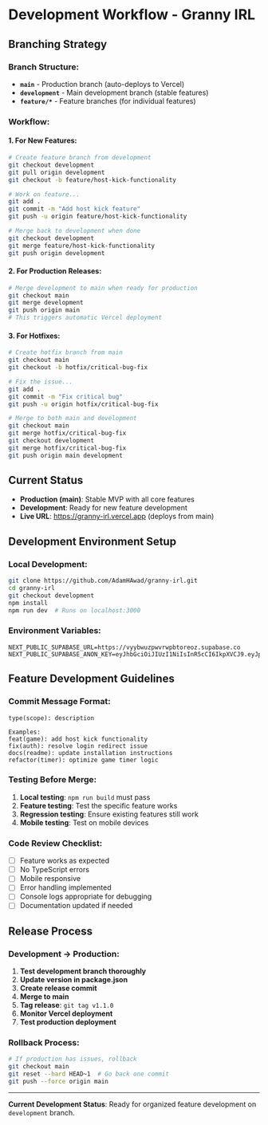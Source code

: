 # Development Workflow - Granny IRL

## Branching Strategy

### Branch Structure:
- **`main`** - Production branch (auto-deploys to Vercel)
- **`development`** - Main development branch (stable features)
- **`feature/*`** - Feature branches (for individual features)

### Workflow:

#### 1. **For New Features:**
```bash
# Create feature branch from development
git checkout development
git pull origin development
git checkout -b feature/host-kick-functionality

# Work on feature...
git add .
git commit -m "Add host kick feature"
git push -u origin feature/host-kick-functionality

# Merge back to development when done
git checkout development
git merge feature/host-kick-functionality
git push origin development
```

#### 2. **For Production Releases:**
```bash
# Merge development to main when ready for production
git checkout main
git merge development
git push origin main
# This triggers automatic Vercel deployment
```

#### 3. **For Hotfixes:**
```bash
# Create hotfix branch from main
git checkout main
git checkout -b hotfix/critical-bug-fix

# Fix the issue...
git add .
git commit -m "Fix critical bug"
git push -u origin hotfix/critical-bug-fix

# Merge to both main and development
git checkout main
git merge hotfix/critical-bug-fix
git checkout development  
git merge hotfix/critical-bug-fix
git push origin main development
```

## Current Status
- **Production (main)**: Stable MVP with all core features
- **Development**: Ready for new feature development
- **Live URL**: https://granny-irl.vercel.app (deploys from main)

## Development Environment Setup

### Local Development:
```bash
git clone https://github.com/AdamHAwad/granny-irl.git
cd granny-irl
git checkout development
npm install
npm run dev  # Runs on localhost:3000
```

### Environment Variables:
```
NEXT_PUBLIC_SUPABASE_URL=https://vyybwuzpwvrwpbtoreoz.supabase.co
NEXT_PUBLIC_SUPABASE_ANON_KEY=eyJhbGciOiJIUzI1NiIsInR5cCI6IkpXVCJ9.eyJpc3MiOiJzdXBhYmFzZSIsInJlZiI6InZ5eWJ3dXpwd3Zyd3BidG9yZW96Iiwicm9sZSI6ImFub24iLCJpYXQiOjE3NTQwODc2MjYsImV4cCI6MjA2OTY2MzYyNn0.3Hg9ercrUA7y4VRK973dIO99TMSIjzNOuWo2XSWHTJU
```

## Feature Development Guidelines

### Commit Message Format:
```
type(scope): description

Examples:
feat(game): add host kick functionality
fix(auth): resolve login redirect issue
docs(readme): update installation instructions
refactor(timer): optimize game timer logic
```

### Testing Before Merge:
1. **Local testing**: `npm run build` must pass
2. **Feature testing**: Test the specific feature works
3. **Regression testing**: Ensure existing features still work
4. **Mobile testing**: Test on mobile devices

### Code Review Checklist:
- [ ] Feature works as expected
- [ ] No TypeScript errors
- [ ] Mobile responsive
- [ ] Error handling implemented
- [ ] Console logs appropriate for debugging
- [ ] Documentation updated if needed

## Release Process

### Development → Production:
1. **Test development branch thoroughly**
2. **Update version in package.json**
3. **Create release commit**
4. **Merge to main**
5. **Tag release**: `git tag v1.1.0`
6. **Monitor Vercel deployment**
7. **Test production deployment**

### Rollback Process:
```bash
# If production has issues, rollback
git checkout main
git reset --hard HEAD~1  # Go back one commit
git push --force origin main
```

---

**Current Development Status**: Ready for organized feature development on `development` branch.